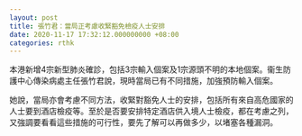 ```yaml
---
layout: post
title: 張竹君：當局正考慮收緊豁免檢疫人士安排
date: 2020-11-17 17:32:12.000000000 +08:00
categories: rthk
---
```


本港新增4宗新型肺炎確診，包括3宗輸入個案及1宗源頭不明的本地個案。衞生防護中心傳染病處主任張竹君說，現時當局已有不同措施，加強預防輸入個案。

她說，當局亦會考慮不同方法，收緊對豁免人士的安排，包括所有來自高危國家的人士要到酒店檢疫等。至於是否要安排特定酒店供入境人士檢疫，都在考慮之列，又強調要看看這些措施的可行性，要先了解可以再做多少，以堵塞各種漏洞。
